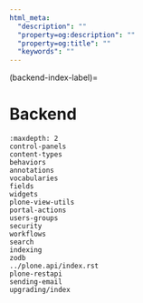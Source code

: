 ```yaml
---
html_meta:
  "description": ""
  "property=og:description": ""
  "property=og:title": ""
  "keywords": ""
---
```


(backend-index-label)=

# Backend

```{toctree}
:maxdepth: 2
control-panels
content-types
behaviors
annotations
vocabularies
fields
widgets
plone-view-utils
portal-actions
users-groups
security
workflows
search
indexing
zodb
../plone.api/index.rst
plone-restapi
sending-email
upgrading/index
```
